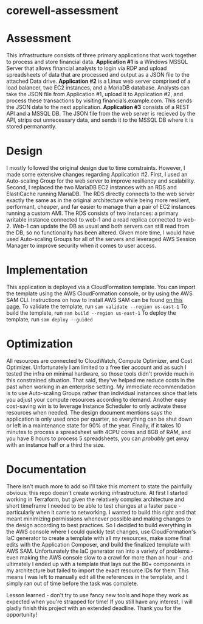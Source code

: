 # corewell-assessment

# Assessment
This infrastructure consists of three primary applications that work together to process and store financial data.
**Application #1** is a Windows MSSQL Server that allows financial analysts to login via RDP and upload spreadsheets of data that are processed and output as a JSON file to the attached Data drive.
**Application #2** is a Linux web server comprised of a load balancer, two EC2 instances, and a MariaDB database. Analysts can take the JSON file from Application #1, upload it to Application #2, and process these transactions by visiting financials.example.com. This sends the JSON data to the next application.
**Application #3** consists of a REST API and a MSSQL DB. The JSON file from the web server is recieved by the API, strips out unnecessary data, and sends it to the MSSQL DB where it is stored permanantly.

# Design
I mostly followed the original design due to time constraints. However, I made some extensive changes regarding Application #2. First, I used an Auto-scaling Group for the web server to improve resiliency and scalability. Second, I replaced the two MariaDB EC2 instances with an RDS and ElastiCache running MariaDB. The RDS directly connects to the web server exactly the same as in the original architecture while being more resilient, performant, cheaper, and far easier to manage than a pair of EC2 instances running a custom AMI. The RDS consists of two instances: a primary writable instance connected to web-1 and a read replica connected to web-2. Web-1 can update the DB as usual and both servers can still read from the DB, so no functionality has been altered. Given more time, I would have used Auto-scaling Groups for all of the servers and leveraged AWS Session Manager to improve security when it comes to user access.

# Implementation
This application is deployed via a CloudFormation template. You can import the template using the AWS CloudFormation console, or by using the AWS SAM CLI. Instructions on how to install AWS SAM can be found [on this page.](https://docs.aws.amazon.com/serverless-application-model/latest/developerguide/install-sam-cli.html#install-sam-cli-instructions) 
To validate the template, run `sam validate --region us-east-1`
To build the template, run `sam build --region us-east-1`
To deploy the template, run `sam deploy --guided`

# Optimization
All resources are connected to CloudWatch, Compute Optimizer, and Cost Optimizer. Unfortunately I am limited to a free tier account and as such I tested the infra on minimal hardware, so those tools didn't provide much in this constrained situation. That said, they've helped me reduce costs in the past when working in an enterprise setting. My immediate recommendation is to use Auto-scaling Groups rather than individual instances since that lets you adjust your compute resources according to demand. Another easy cost-saving win is to leverage Instance Scheduler to only activate these resources when needed. The design document mentions says the application is only used once per quarter, so everything can be shut down or left in a maintenance state for 90% of the year. Finally, if it takes 10 minutes to process a spreadsheet with 4CPU cores and 8GB of RAM, and you have 8 hours to process 5 spreadsheets, you can *probably* get away with an instance half or a third the size.

# Documentation
There isn't much more to add so I'll take this moment to state the painfully obvious: this repo doesn't create working infrastructure. At first I started working in Terraform, but given the relatively complex architecture and short timeframe I needed to be able to test changes at a faster pace - particularly when it came to networking. I wanted to build this right and that meant minimizing permissions whenever possible and making changes to the design according to best practices. So I decided to build everything in the AWS console where I could quickly test changes, use CloudFormation's IaC generator to create a template with all my resources, make some final edits with the Application Composer, and build the finalized template with AWS SAM. Unfortunately the IaC generator ran into a variety of problems - even making the AWS console slow to a crawl for more than an hour - and ultimately I ended up with a template that lays out the 80+ components in my architecture but failed to import the exact resource IDs for them. This means I was left to manually edit all the references in the template, and I simply ran out of time before the task was complete.

Lesson learned - don't try to use fancy new tools and hope they work as expected when you're strapped for time! If you still have any interest, I will gladly finish this project with an extended deadline. Thank you for the opportunity!